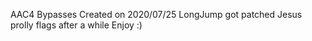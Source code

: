 AAC4 Bypasses
Created on 2020/07/25
LongJump got patched
Jesus prolly flags after a while
Enjoy :)

